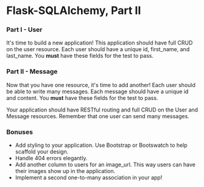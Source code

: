 # Flask-SQLAlchemy, Part II

### Part I - User

It's time to build a new application! This application should have full CRUD on the user resource. Each user should have a unique id, first_name, and last_name. You **must** have these fields for the test to pass.

### Part II - Message

Now that you have one resource, it's time to add another! Each user should be able to write many messages. Each message should have a unique id and content. You **must** have these fields for the test to pass.

Your application should have RESTful routing and full CRUD on the User and Message resources. Remember that one user can send many messages. 

### Bonuses

- Add styling to your application. Use Bootstrap or Bootswatch to help scaffold your design.
- Handle 404 errors elegantly.
- Add another column to users for an image_url. This way users can have their images show up in the application.
- Implement a second one-to-many association in your app!

